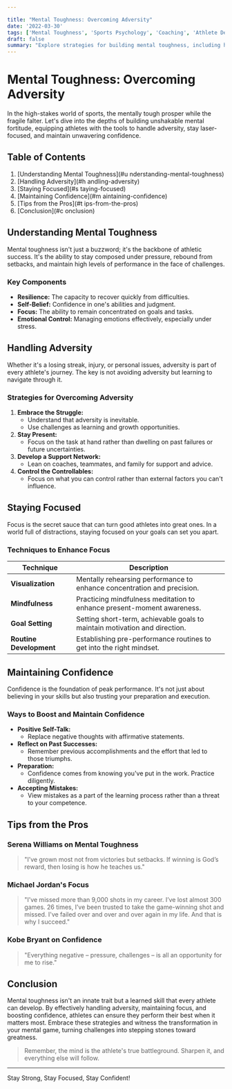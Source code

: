 ```yaml
---

title: "Mental Toughness: Overcoming Adversity"
date: '2022-03-30'
tags: ['Mental Toughness', 'Sports Psychology', 'Coaching', 'Athlete Development', 'Confidence', 'Focus', 'Adversity', 'Mindset']
draft: false
summary: "Explore strategies for building mental toughness, including handling adversity, staying focused, and maintaining confidence in sports."
---
```


# Mental Toughness: Overcoming Adversity

In the high-stakes world of sports, the mentally tough prosper while the fragile falter. Let's dive into the depths of building unshakable mental fortitude, equipping athletes with the tools to handle adversity, stay laser-focused, and maintain unwavering confidence.

## Table of Contents

1. [Understanding Mental Toughness](#u nderstanding-mental-toughness)
2. [Handling Adversity](#h andling-adversity)
3. [Staying Focused](#s taying-focused)
4. [Maintaining Confidence](#m aintaining-confidence)
5. [Tips from the Pros](#t ips-from-the-pros)
6. [Conclusion](#c onclusion)

## Understanding Mental Toughness

Mental toughness isn't just a buzzword; it's the backbone of athletic success. It's the ability to stay composed under pressure, rebound from setbacks, and maintain high levels of performance in the face of challenges.

### Key Components

- **Resilience:** The capacity to recover quickly from difficulties.
- **Self-Belief:** Confidence in one's abilities and judgment.
- **Focus:** The ability to remain concentrated on goals and tasks.
- **Emotional Control:** Managing emotions effectively, especially under stress.

## Handling Adversity

Whether it's a losing streak, injury, or personal issues, adversity is part of every athlete's journey. The key is not avoiding adversity but learning to navigate through it.

### Strategies for Overcoming Adversity

1. **Embrace the Struggle:**
   - Understand that adversity is inevitable.
   - Use challenges as learning and growth opportunities.
2. **Stay Present:**
   - Focus on the task at hand rather than dwelling on past failures or future uncertainties.
3. **Develop a Support Network:**
   - Lean on coaches, teammates, and family for support and advice.
4. **Control the Controllables:**
   - Focus on what you can control rather than external factors you can't influence.

## Staying Focused

Focus is the secret sauce that can turn good athletes into great ones. In a world full of distractions, staying focused on your goals can set you apart.

### Techniques to Enhance Focus

| Technique           | Description                                                                 |
|---------------------|-----------------------------------------------------------------------------|
| **Visualization**   | Mentally rehearsing performance to enhance concentration and precision.     |
| **Mindfulness**     | Practicing mindfulness meditation to enhance present-moment awareness.      |
| **Goal Setting**    | Setting short-term, achievable goals to maintain motivation and direction.  |
| **Routine Development** | Establishing pre-performance routines to get into the right mindset.        |

## Maintaining Confidence

Confidence is the foundation of peak performance. It's not just about believing in your skills but also trusting your preparation and execution.

### Ways to Boost and Maintain Confidence

- **Positive Self-Talk:**
  - Replace negative thoughts with affirmative statements.
- **Reflect on Past Successes:**
  - Remember previous accomplishments and the effort that led to those triumphs.
- **Preparation:**
  - Confidence comes from knowing you've put in the work. Practice diligently.
- **Accepting Mistakes:**
  - View mistakes as a part of the learning process rather than a threat to your competence.

## Tips from the Pros

### Serena Williams on Mental Toughness

> "I’ve grown most not from victories but setbacks. If winning is God’s reward, then losing is how he teaches us."

### Michael Jordan's Focus

> "I’ve missed more than 9,000 shots in my career. I’ve lost almost 300 games. 26 times, I’ve been trusted to take the game-winning shot and missed. I've failed over and over and over again in my life. And that is why I succeed."

### Kobe Bryant on Confidence 

> "Everything negative – pressure, challenges – is all an opportunity for me to rise."

## Conclusion

Mental toughness isn't an innate trait but a learned skill that every athlete can develop. By effectively handling adversity, maintaining focus, and boosting confidence, athletes can ensure they perform their best when it matters most. Embrace these strategies and witness the transformation in your mental game, turning challenges into stepping stones toward greatness.

> Remember, the mind is the athlete's true battleground. Sharpen it, and everything else will follow.

---

Stay Strong, Stay Focused, Stay Confident!
```